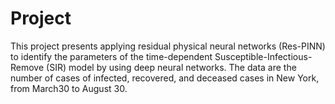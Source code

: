 # Project
This project presents applying residual physical neural networks (Res-PINN) to identify the parameters of the time-dependent Susceptible-Infectious-Remove (SIR) model by using deep neural networks. The data are the number of cases of infected, recovered, and deceased cases in New York, from March30 to August 30.
